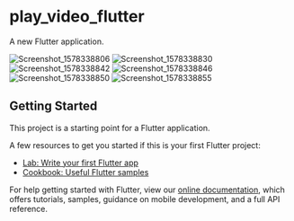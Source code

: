 # play_video_flutter

A new Flutter application.

![Screenshot_1578338806](https://user-images.githubusercontent.com/59046993/71851600-edef5b80-30fc-11ea-80ae-336b20ed102d.png)
![Screenshot_1578338830](https://user-images.githubusercontent.com/59046993/71851601-ee87f200-30fc-11ea-9c8f-d98b72d207da.png)
![Screenshot_1578338842](https://user-images.githubusercontent.com/59046993/71851603-ee87f200-30fc-11ea-8a1e-d5933b8a76c8.png)
![Screenshot_1578338846](https://user-images.githubusercontent.com/59046993/71851604-ef208880-30fc-11ea-861b-e41f58c331d4.png)
![Screenshot_1578338850](https://user-images.githubusercontent.com/59046993/71851606-ef208880-30fc-11ea-97a9-e954e5d80eaf.png)
![Screenshot_1578338855](https://user-images.githubusercontent.com/59046993/71851608-ef208880-30fc-11ea-8208-fad2cd35fa99.png)


## Getting Started

This project is a starting point for a Flutter application.

A few resources to get you started if this is your first Flutter project:

- [Lab: Write your first Flutter app](https://flutter.dev/docs/get-started/codelab)
- [Cookbook: Useful Flutter samples](https://flutter.dev/docs/cookbook)

For help getting started with Flutter, view our
[online documentation](https://flutter.dev/docs), which offers tutorials,
samples, guidance on mobile development, and a full API reference.
